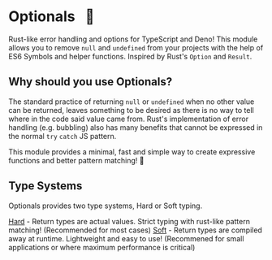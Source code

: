 # Optionals&nbsp;&nbsp; 🦀

Rust-like error handling and options for TypeScript and Deno! This module allows you to remove `null` and `undefined` from your projects with the help of ES6 Symbols and helper functions. Inspired by Rust's `Option` and `Result`.

## Why should you use Optionals?

The standard practice of returning `null` or `undefined` when no other value can be returned, leaves something to be desired as there is no way to tell where in the code said value came from. Rust's implementation of error handling (e.g. bubbling) also has many benefits that cannot be expressed in the normal `try` `catch` JS pattern.

This module provides a minimal, fast and simple way to create expressive functions and better pattern matching! 🚀

## Type Systems

Optionals provides two type systems, Hard or Soft typing.

[Hard](https://github.com/OliverBrotchie/optionals/blob/main/hard.md) - Return types are actual values. Strict typing with rust-like pattern matching! (Recommended for most cases)
[Soft](https://github.com/OliverBrotchie/optionals/blob/main/soft.md) - Return types are compiled away at runtime. Lightweight and easy to use! (Recommened for small applications or where maximum performance is critical)
